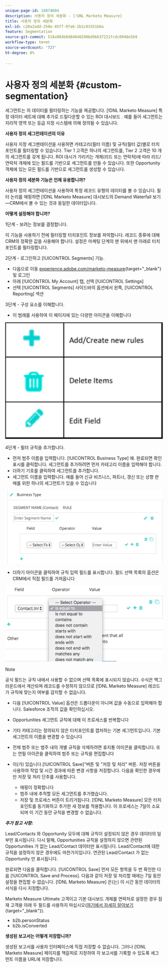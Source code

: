 ```yaml
---
unique-page-id: 18874604
description: 사용자 정의 세분화 - [!DNL Marketo Measure]
title: 사용자 정의 세분화
exl-id: c20a2add-250e-45ff-97a6-1b1c03351b6a
feature: Segmentation
source-git-commit: 518a984b0d8d640290bd9b637221fcdc0948e5b9
workflow-type: tm+mt
source-wordcount: '727'
ht-degree: 0%

---
```


# 사용자 정의 세분화 {#custom-segmentation}

세그먼트는 의 데이터를 필터링하는 기능을 제공합니다. [!DNL Marketo Measure] 특정 데이터 세트에 대해 추가로 드릴다운할 수 있는 ROI 대시보드 . 예를 들어 세그먼트는 지리적 영역 또는 등급 지정 시스템에 의해 정의될 수 있습니다.

**사용자 정의 세그먼테이션의 이유**

사용자 지정 세그멘테이션을 사용하면 카테고리(필터 이름) 및 규칙(필터 값)별로 터치포인트를 필터링할 수 있습니다. Tier 1 고객은 하나의 세그먼트를, Tier 2 고객은 10 개의 세그먼트를 갖게 됩니다. ROI 대시가 가리키는 개체(리드 또는 연락처)에 따라 리드/연락처 개체에 있는 필드를 기반으로 세그먼트를 만들 수 있습니다. 또한 Opportunity 객체에 있는 모든 필드를 기반으로 세그먼트를 생성할 수 있습니다.

**사용자 정의 세분화 기능은 언제 유용합니까?**

사용자 정의 세그먼테이션을 사용하여 특정 레코드 유형의 데이터를 볼 수 있습니다. 필터 논리를 매핑하면 [!DNL Marketo Measure] 대시보드의 Demand Waterfall 보기—CRM에서 볼 수 있는 것과 동일한 데이터입니다.

**어떻게 설정해야 합니까?**

1단계 - 보려는 정보를 결정합니다.

이 기능을 사용하기 전에 필터링할 터치포인트 정보를 파악합니다. 레코드 종류에 대해 CRM의 정확한 값을 사용해야 합니다. 설정은 마케팅 단계의 맨 위에서 맨 아래로 터치포인트를 필터링합니다.

2단계 - 로그인하고 [!UICONTROL Segments] 기능.

* 다음으로 이동 [experience.adobe.com/marketo-measure](https://experience.adobe.com/marketo-measure){target="_blank"} 및 로그인
* 아래 [!UICONTROL My Account] 탭, 선택 [!UICONTROL Settings]
* 선택 [!UICONTROL Segments] 사이드바의 옵션에서 왼쪽, [!UICONTROL Reporting] 섹션

3단계 - 구성 요소를 이해합니다.

* 이 범례를 사용하여 이 페이지에 있는 다양한 아이콘을 이해합니다

![](assets/1.png)

4단계 - 필터 규칙을 추가합니다.

* 먼저 범주 이름을 입력합니다. [!UICONTROL Business Type] 예. 완료되면 확인 표시를 클릭합니다. 세그먼트를 추가하려면 먼저 카테고리 이름을 입력해야 합니다.
* 더하기 기호를 클릭하여 세그먼트를 추가합니다.
* 세그먼트 이름을 입력합니다. 예를 들어 신규 비즈니스, 파트너, 갱신 또는 상향 판매를 위한 하나의 세그먼트가 있을 수 있습니다

![](assets/2.png)

* 더하기 아이콘을 클릭하여 규칙 입력 필드를 표시합니다. 필드 선택 목록의 옵션은 CRM에서 직접 필드를 가져옵니다

![](assets/3.png)

>[!NOTE]
>
>공식 필드는 규칙 내에서 사용할 수 없으며 선택 목록에 표시되지 않습니다. 수식은 백그라운드에서 계산되며 레코드를 수정하지 않으므로 [!DNL Marketo Measure] 레코드가 규칙에 맞는지 여부를 감지할 수 없습니다.

* 다음 [!UICONTROL Value] 옵션은 드롭다운이 아니며 값을 수동으로 입력해야 합니다. Salesforce 조직의 값을 확인하십시오.
* Opportunities 세그먼트 규칙에 대해 이 프로세스를 반복합니다
* 기타 카테고리는 정의되지 않은 터치포인트를 캡처하는 기본 세그먼트입니다. 기본 세그먼트의 이름을 변경할 수 있습니다
* 전체 범주 또는 범주 내의 개별 규칙을 삭제하려면 휴지통 아이콘을 클릭합니다. 또는 연필 아이콘을 클릭하여 범주 또는 규칙을 편집합니다
* 이(가) 있습니다.[!UICONTROL Save]&quot;버튼 및 &quot;저장 및 처리&quot; 버튼. 저장 버튼을 사용하여 작업 및 시간 경과에 따른 변경 사항을 저장합니다. 다음을 확인한 경우에만 저장 및 처리 단추를 사용합니다.

   * 매핑이 정확합니다
   * 범주 내에 추적할 모든 세그먼트를 추가했습니다.
   * 저장 및 프로세스 버튼이 트리거됩니다. [!DNL Marketo Measure] 모든 터치포인트를 동기화하고 추가한 새 정보를 적용합니다. 이 프로세스는 7일이 소요되며 이 기간 동안 규칙을 변경할 수 없습니다.

**_추가 참고 사항:_**

Lead/Contacts 와 Opportunity 모두에 대해 규칙이 설정되지 않은 경우 데이터의 일부만 표시됩니다. 다시 말해, Opportunities 규칙을 설정하지 않으면 관련된 Opportunities 가 없는 Lead/Contact 데이터만 표시됩니다. Lead/Contact에 대한 규칙을 설정하지 않은 경우에도 마찬가지입니다. 연관된 Lead/Contact 가 없는 Opportunity 만 표시됩니다.

완료되면 다음을 클릭합니다. [!UICONTROL Save] 먼저 모든 항목을 두 번 확인한 다음 [!UICONTROL Save and Process]. 다음과 같이 저장 및 처리할 때에는 7일 동안 설정을 편집할 수 없습니다. [!DNL Marketo Measure] 은(는) 이 시간 동안 데이터의 서식을 다시 지정합니다.

Marketo Measure Ultimate 고객이고 기본 대시보드 개체를 연락처로 설정한 경우 잠재 고객용 아래 두 필드를 사용하지 마십시오([여기에서 자세히 알아보기](/help/marketo-measure-ultimate/data-integrity-requirement.md){target="_blank"}).

* b2b.personStatus
* b2b.isConverted

**생성된 보고서는 어떻게 저장합니까?**

생성된 보고서를 사용자 인터페이스에 직접 저장할 수 없습니다. 그러나 [!DNL Marketo Measure] 페이지를 책갈피로 지정하여 각 보고서를 기록할 수 있도록 세그먼트 이름을 URL에 저장합니다.

